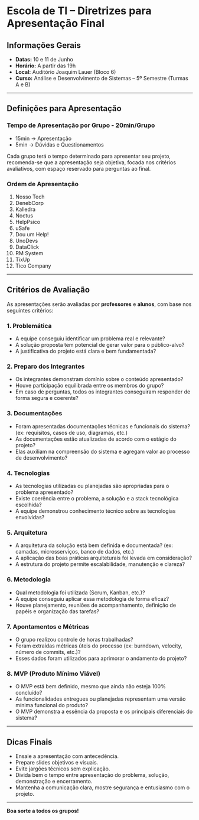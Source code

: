 # Escola de TI – Diretrizes para Apresentação Final

## Informações Gerais

- **Datas:** 10 e 11 de Junho  
- **Horário:** A partir das 19h  
- **Local:** Auditório Joaquim Lauer (Bloco 6)  
- **Curso:** Análise e Desenvolvimento de Sistemas – 5º Semestre (Turmas A e B)

---

## Definições para Apresentação

### Tempo de Apresentação por Grupo - 20min/Grupo

- 15min -> Apresentação
-  5min -> Dúvidas e Questionamentos

Cada grupo terá o tempo determinado para apresentar seu projeto, recomenda-se que a apresentação seja objetiva, focada nos critérios avaliativos, com espaço reservado para perguntas ao final.

### Ordem de Apresentação

01. Nosso Tech
02. DenebCorp
03. Kalledra
04. Noctus
05. HelpPsico
06. uSafe
07. Dou um Help!
08. UnoDevs
09. DataClick
10. RM System
11. TixUp
12. Tico Company

---

## Critérios de Avaliação

As apresentações serão avaliadas por **professores** e **alunos**, com base nos seguintes critérios:

### 1. Problemática
- A equipe conseguiu identificar um problema real e relevante?  
- A solução proposta tem potencial de gerar valor para o público-alvo?  
- A justificativa do projeto está clara e bem fundamentada?

### 2. Preparo dos Integrantes
- Os integrantes demonstram domínio sobre o conteúdo apresentado?  
- Houve participação equilibrada entre os membros do grupo?  
- Em caso de perguntas, todos os integrantes conseguiram responder de forma segura e coerente?

### 3. Documentações
- Foram apresentadas documentações técnicas e funcionais do sistema? (ex: requisitos, casos de uso, diagramas, etc.)  
- As documentações estão atualizadas de acordo com o estágio do projeto?  
- Elas auxiliam na compreensão do sistema e agregam valor ao processo de desenvolvimento?

### 4. Tecnologias
- As tecnologias utilizadas ou planejadas são apropriadas para o problema apresentado?  
- Existe coerência entre o problema, a solução e a stack tecnológica escolhida?  
- A equipe demonstrou conhecimento técnico sobre as tecnologias envolvidas?

### 5. Arquitetura
- A arquitetura da solução está bem definida e documentada? (ex: camadas, microsserviços, banco de dados, etc.)  
- A aplicação das boas práticas arquiteturais foi levada em consideração?  
- A estrutura do projeto permite escalabilidade, manutenção e clareza?

### 6. Metodologia
- Qual metodologia foi utilizada (Scrum, Kanban, etc.)?  
- A equipe conseguiu aplicar essa metodologia de forma eficaz?  
- Houve planejamento, reuniões de acompanhamento, definição de papéis e organização das tarefas?

### 7. Apontamentos e Métricas
- O grupo realizou controle de horas trabalhadas?  
- Foram extraídas métricas úteis do processo (ex: burndown, velocity, número de commits, etc.)?  
- Esses dados foram utilizados para aprimorar o andamento do projeto?

### 8. MVP (Produto Mínimo Viável)
- O MVP está bem definido, mesmo que ainda não esteja 100% concluído?  
- As funcionalidades entregues ou planejadas representam uma versão mínima funcional do produto?  
- O MVP demonstra a essência da proposta e os principais diferenciais do sistema?

---

## Dicas Finais

- Ensaie a apresentação com antecedência.  
- Prepare slides objetivos e visuais.  
- Evite jargões técnicos sem explicação.  
- Divida bem o tempo entre apresentação do problema, solução, demonstração e encerramento.  
- Mantenha a comunicação clara, mostre segurança e entusiasmo com o projeto.

---

**Boa sorte a todos os grupos!**
